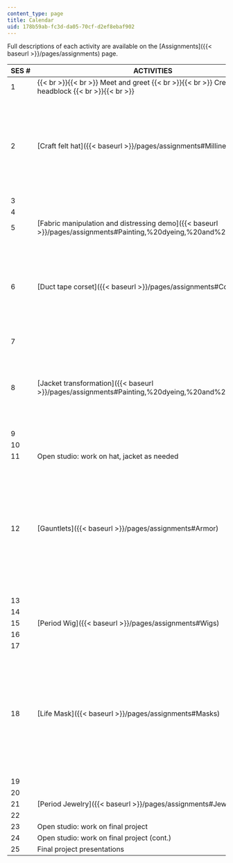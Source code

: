 ```yaml
---
content_type: page
title: Calendar
uid: 178b59ab-fc3d-da05-70cf-d2ef8ebaf902
---
```


Full descriptions of each activity are available on the [Assignments]({{< baseurl >}}/pages/assignments) page.

| SES # | ACTIVITIES | MATERIALS |
| --- | --- | --- |
| 1 |  {{< br >}}{{< br >}} Meet and greet {{< br >}}{{< br >}} Create headblock {{< br >}}{{< br >}}  | &nbsp; |
| 2 | [Craft felt hat]({{< baseurl >}}/pages/assignments#Millinery) |  {{< br >}}{{< br >}} Design sketch of hat {{< br >}}{{< br >}} Structures for forming hat {{< br >}}{{< br >}} Embellishments {{< br >}}{{< br >}}  |
| 3 |
| 4 |
| 5 | [Fabric manipulation and distressing demo]({{< baseurl >}}/pages/assignments#Painting,%20dyeing,%20and%20distressing) | Jacket |
| 6 | [Duct tape corset]({{< baseurl >}}/pages/assignments#Corsets) |  {{< br >}}{{< br >}} 1 roll of duct tape {{< br >}}{{< br >}} Disposable t-shirt (close fitting is best) {{< br >}}{{< br >}} Selection of corset style {{< br >}}{{< br >}}  |
| 7 |
| 8 | [Jacket transformation]({{< baseurl >}}/pages/assignments#Painting,%20dyeing,%20and%20distressing) |  {{< br >}}{{< br >}} Paints {{< br >}}{{< br >}} Embellishments {{< br >}}{{< br >}} Design sketch of jacket {{< br >}}{{< br >}}  |
| 9 |
| 10 |
| 11 | Open studio: work on hat, jacket as needed | &nbsp; |
| 12 | [Gauntlets]({{< baseurl >}}/pages/assignments#Armor) |  {{< br >}}{{< br >}} Glove design sketch {{< br >}}{{< br >}} 4-5 sheets craft foam {{< br >}}{{< br >}} Gloves with cuff (garden gloves work well) {{< br >}}{{< br >}} Paint, embellishments {{< br >}}{{< br >}}  |
| 13 |
| 14 |
| 15 | [Period Wig]({{< baseurl >}}/pages/assignments#Wigs) | "hair" |
| 16 |
| 17 |
| 18 | [Life Mask]({{< baseurl >}}/pages/assignments#Masks) |  {{< br >}}{{< br >}} Hairband {{< br >}}{{< br >}} Facial cleanser/towel (for initial casting) {{< br >}}{{< br >}} Sketch of mask {{< br >}}{{< br >}} Embellishments, paint {{< br >}}{{< br >}}  |
| 19 |
| 20 |
| 21 | [Period Jewelry]({{< baseurl >}}/pages/assignments#Jewelry) | &nbsp; |
| 22 | &nbsp; |
| 23 | Open studio: work on final project | &nbsp; |
| 24 | Open studio: work on final project (cont.) | &nbsp; |
| 25 | Final project presentations |